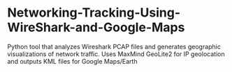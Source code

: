 # Networking-Tracking-Using-WireShark-and-Google-Maps
Python tool that analyzes Wireshark PCAP files and generates geographic visualizations of network traffic. Uses MaxMind GeoLite2 for IP geolocation and outputs KML files for Google Maps/Earth
